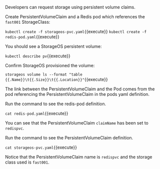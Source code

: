 Developers can request storage using persistent volume claims.

Create PersistentVolumeClaim and a Redis pod which references the `fast001` StorageClass:

`kubectl create -f storageos-pvc.yaml`{{execute}}
`kubectl create -f redis-pod.yaml`{{execute}}

You should see a StorageOS persistent volume:

`kubectl describe pv`{{execute}}

Confirm StorageOS provisioned the volume:

`storageos volume ls --format "table {{.Name}}\t{{.Size}}\t{{.Location}}"`{{execute}}

The link between the PersistentVolumeClaim and the Pod comes from the pod
referencing the PersistentVolumeClaim in the pods yaml definition.

Run the command to see the redis-pod definition. 

`cat redis-pod.yaml`{{execute}}

You can see that the PersistentVolumeClaim `claimName` has been set to `redispvc`.

Run the command to see the PersistentVolumeClaim definition. 

`cat storageos-pvc.yaml`{{execute}}

Notice that the PersistentVolumeClaim name is `redispvc` and the storage class used is `fast001`.

